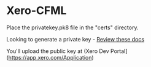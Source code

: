 Xero-CFML
=========


Place the privatekey.pk8 file in the "certs" directory.

Looking to generate a private key - [Review these docs](http://developer.xero.com/documentation/api-guides/create-publicprivate-key/)

You'll upload the public key at (Xero Dev Portal](https://app.xero.com/Application)
